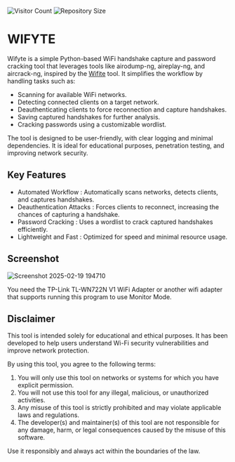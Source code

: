 ![Visitor Count](https://hits.seeyoufarm.com/api/count/incr/badge.svg?url=https://github.com/Mysteriza/wifyte&count_bg=%2379C83D&title_bg=%23555555&icon=github.svg&icon_color=%23E7E7E7&title=Visitors&edge_flat=false)
![Repository Size](https://img.shields.io/github/repo-size/Mysteriza/wifyte)

# WIFYTE
Wifyte is a simple Python-based WiFi handshake capture and password cracking tool that leverages tools like airodump-ng, aireplay-ng, and aircrack-ng, inspired by the [Wifite](https://github.com/derv82/wifite2) tool. It simplifies the workflow by handling tasks such as:
- Scanning for available WiFi networks.
- Detecting connected clients on a target network.
- Deauthenticating clients to force reconnection and capture handshakes.
- Saving captured handshakes for further analysis.
- Cracking passwords using a customizable wordlist.

The tool is designed to be user-friendly, with clear logging and minimal dependencies. It is ideal for educational purposes, penetration testing, and improving network security.

## Key Features
- Automated Workflow : Automatically scans networks, detects clients, and captures handshakes.
- Deauthentication Attacks : Forces clients to reconnect, increasing the chances of capturing a handshake.
- Password Cracking : Uses a wordlist to crack captured handshakes efficiently.
- Lightweight and Fast : Optimized for speed and minimal resource usage.

## Screenshot
![Screenshot 2025-02-19 194710](https://github.com/user-attachments/assets/c08a95c5-13a2-4730-8619-026f390bfb79)

You need the TP-Link TL-WN722N V1 WiFi Adapter or another wifi adapter that supports running this program to use Monitor Mode.
## Disclaimer
This tool is intended solely for educational and ethical purposes. It has been developed to help users understand Wi-Fi security vulnerabilities and improve network protection.

By using this tool, you agree to the following terms:

1. You will only use this tool on networks or systems for which you have explicit permission.
2. You will not use this tool for any illegal, malicious, or unauthorized activities.
3. Any misuse of this tool is strictly prohibited and may violate applicable laws and regulations.
4. The developer(s) and maintainer(s) of this tool are not responsible for any damage, harm, or legal consequences caused by the misuse of this software.

Use it responsibly and always act within the boundaries of the law.
